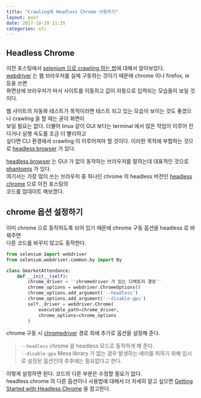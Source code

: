 ```yaml
---
title: "Crawling에 Headless Chrome 사용하기"
layout: post
date: 2017-10-29 11:25
categories: etc
---
```

## Headless Chrome
이전 포스팅에서 [selenium 으로 crawling 하는 법]에 대해서 알아보았다.  
[webdriver] 는 웹 브라우저를 실제 구동하는 것이기 때문에 chrome 이나 firefox, ie 등을 쓰면  
화면상에 브라우저가 떠서 사이트를 이동하고 값이 자동으로 입력되는 모습들이 보일 것이다.  

웹 사이트의 자동화 테스트가 목적이라면 테스트 되고 있는 모습이 보이는 것도 좋겠으나 crawling 을 할 때는 굳이 화면이  
보일 필요는 없다. 더불어 linux 같이 GUI 보다는 terminal 에서 많은 작업이 이루어 진다거나 실행 속도를 조금 더 빨리하고  
싶다면 CLI 환경에서 crawling 이 이루어져야 할 것이다. 이러한 목적에 부합하는 것으로 [headless browser] 가 있다.

[headless browser] 는 GUI 가 없이 동작하는 브라우저를 말하는데 대표적인 것으로 [phantomjs] 가 있다.  
여기서는 가장 많이 쓰는 브라우저 중 하나인 chrome 의 headless 버전인 [headless chrome] 으로 이전 포스팅의  
코드를 업데이트 해보겠다.

## chrome 옵션 설정하기  
이미 chrome 으로 동작하도록 되어 있기 때문에 chrome 구동 옵션을 headless 로 바꿔주면  
다른 코드를 바꾸지 않고도 동작한다.  

```python
from selenium import webdriver
from selenium.webdriver.common.by import By

class GmarketAttendance:
    def __init__(self):
        chrome_driver = ''chromedriver 가 있는 디렉토리 경로''
        chrome_options = webdriver.ChromeOptions()
        chrome_options.add_argument('--headless')
        chrome_options.add_argument('--disable-gpu')
        self._driver = webdriver.Chrome(
            executable_path=chrome_driver,
            chrome_options=chrome_options
        )
``` 

chrome 구동 시 [chromedriver] 경로 외에 추가로 옵션을 설정해 준다.  
> `--headless` chrome 을 headless 모드로 동작하게 해 준다.  
> `--disable-gpu` Mesa library 가 없는 경우 발생하는 에러를 피하기 위해 임시로 설정된 옵션인데 추후에는 필요없다고 한다. 

이렇게 설정하면 된다. 코드의 다른 부분은 수정할 필요가 없다.  
headless chrome 의 다른 옵션이나 사용법에 대해서 더 자세히 알고 싶으면 [Getting Started with Headless Chrome] 을 참고한다.
 

[selenium 으로 crawling 하는 법]: https://wowzoo.github.io/etc/2017/10/22/selenium-crawler.html
[selenium]: http://www.seleniumhq.org
[webdriver]: http://www.seleniumhq.org/docs/03_webdriver.jsp
[chromedriver]: https://sites.google.com/a/chromium.org/chromedriver/
[headless browser]: https://en.wikipedia.org/wiki/Headless_browser
[phantomjs]: http://phantomjs.org
[headless chrome]: https://chromium.googlesource.com/chromium/src/+/lkgr/headless/README.md
[Getting Started with Headless Chrome]: https://developers.google.com/web/updates/2017/04/headless-chrome